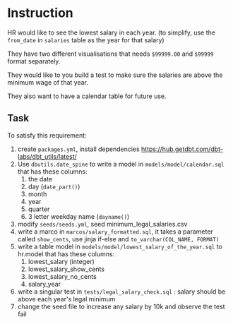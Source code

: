 # Instruction
HR would like to see the lowest salary in each year. (to simplify, use the `from_date` in `salaries` table as the year for that salary)

They have two different visualisations that needs `$99999.00` and `$99999` format separately.

They would like to you build a test to make sure the salaries are above the minimum wage of that year.

They also want to have a calendar table for future use.

## Task
To satisfy this requirement:
1. create `packages.yml`, install dependencies https://hub.getdbt.com/dbt-labs/dbt_utils/latest/
2. Use `dbutils.date_spine` to write a model in `models/model/calendar.sql` that has these columns:
   1. the date
   2. day (`date_part()`)
   3. month
   4. year
   5. quarter
   6. 3 letter weekday name (`dayname()`)
3. modify `seeds/seeds.yml`, seed minimum_legal_salaries.csv
4. write a marco in `marcos/salary_formatted.sql`, it takes a parameter called `show_cents`, use jinja if-else and  `to_varchar(COL_NAME, FORMAT)`
5. write a table model in `models/model/lowest_salary_of_the_year.sql` to hr.model that has these columns:
   1. lowest_salary (integer)
   2. lowest_salary_show_cents
   3. lowest_salary_no_cents
   4. salary_year
6. write a singular test in `tests/legal_salary_check.sql` : salary should be above each year's legal minimum
7. change the seed file to increase any salary by 10k and observe the test fail
